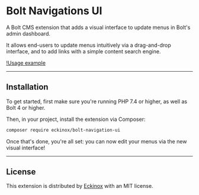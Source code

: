 # Bolt Navigations UI

A Bolt CMS extension that adds a visual interface to update menus in Bolt's admin dashboard.

It allows end-users to update menus intuitively via a drag-and-drop interface, and to add links with a simple content search engine.

[!Usage example](usage-example.gif)

---

## Installation

To get started, first make sure you're running PHP 7.4 or higher, as well as Bolt 4 or higher.

Then, in your project, install the extension via Composer:

```bash
composer require eckinox/bolt-navigation-ui
```

Once that's done, you're all set: you can now edit your menus via the new visual interface!

---

## License

This extension is distributed by [Eckinox](https://www.eckinox.ca/) with an MIT license.
